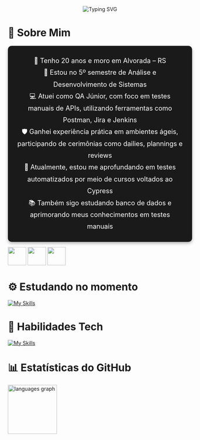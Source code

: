 <!-- CABEÇALHO ANIMADO -->
<div align="center" style="margin-bottom: 30px;">
  <img src="https://readme-typing-svg.demolab.com?font=Fira+Code&weight=500&duration=2500&pause=1000&color=4E42F7FF&background=FF000000&center=true&vCenter=true&width=500&lines=quality-analyst;Hello%2C+I'm+Willian+Rodrigues" alt="Typing SVG" />
</div>

# 🧪 Sobre Mim

<div style="background-color: #1a1a1a; border-radius: 10px; padding: 25px; color: #FFFFFF; text-align: center; margin: 0 auto; max-width: 800px; box-shadow: 0 4px 8px rgba(0, 0, 0, 0.3);">
 <ul style="list-style-type: none; font-size: 18px; line-height: 1.8; padding: 0; margin: 0;">
  <li>🌟 Tenho 20 anos e moro em Alvorada – RS</li>
  <li>📖 Estou no 5º semestre de Análise e Desenvolvimento de Sistemas</li>
  <li>💻 Atuei como QA Júnior, com foco em testes manuais de APIs, utilizando ferramentas como Postman, Jira e Jenkins</li>
  <li>🛡️ Ganhei experiência prática em ambientes ágeis, participando de cerimônias como dailies, plannings e reviews</li>
  <li>🎯 Atualmente, estou me aprofundando em testes automatizados por meio de cursos voltados ao Cypress</li>
  <li>📚 Também sigo estudando banco de dados e aprimorando meus conhecimentos em testes manuais</li>
</ul>
</div>

  <!-- Github -->
  <p>
    <a href="https://github.com/WillianRRP">
      <img src="https://img.icons8.com/EFEFEF/ios_filled/2x/github.png" width="50" height="50"></a>
    <!-- Linkedin -->
    <a href="https://www.linkedin.com/in/willian-renato-rodrigues-pereira-911b10200">
      <img src="https://img.icons8.com/ffffff/color/2x/linkedin.png" width="50" height="50"></a>
    <!-- Discord -->
    <a href="https://discord.com/users/nando_do_golfao_v8_turbo">
      <img src="https://img.icons8.com/ffffff/color/2x/discord-logo.png" width="50" height="50"></a>
  </p>


# ⚙️ Estudando no momento
[![My Skills](https://skillicons.dev/icons?i=cypress,python,java,react,postgresql&theme=light)](https://skillicons.dev)


# 🧠 Habilidades Tech
[![My Skills](https://skillicons.dev/icons?i=cypress,vscode,postman,react,html,css,js&theme=light)](https://skillicons.dev)


# 📊 Estatísticas do GitHub

 <img src="https://github-readme-stats.vercel.app/api/top-langs?username=WillianRRP&locale=pt-br&hide_title=false&layout=compact&card_width=320&langs_count=8&theme=gotham&hide_border=false&order=2" height="134" alt="languages graph" />
